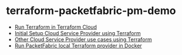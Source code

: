 # terraform-packetfabric-pm-demo

- [Run Terraform in Terraform Cloud](./terraform_cloud_demo)
- [Initial Setup Cloud Service Provider using Terraform](./csp_terraform_initial_setup)
- [Other Cloud Service Provider use cases using Terraform](./csp_terraform_others)
- [Run PacketFabric local Terraform provider in Docker](./docker_go_packetfabric_terraform)
